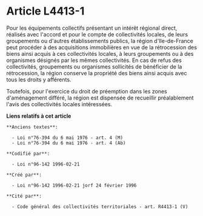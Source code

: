 # Article L4413-1

Pour les équipements collectifs présentant un intérêt régional direct, réalisés avec l'accord et pour le compte de
collectivités locales, de leurs groupements ou d'autres établissements publics, la région d'Ile-de-France peut procéder à des
acquisitions immobilières en vue de la rétrocession des biens ainsi acquis à ces collectivités locales, à leurs groupements
ou à des organismes désignés par les mêmes collectivités. En cas de refus des collectivités, groupements ou organismes
sollicités de bénéficier de la rétrocession, la région conserve la propriété des biens ainsi acquis avec tous les droits y
afférents.

Toutefois, pour l'exercice du droit de préemption dans les zones d'aménagement différé, la région est dispensée de recueillir
préalablement l'avis des collectivités locales intéressées.

**Liens relatifs à cet article**

	**Anciens textes**:

	  - Loi n°76-394 du 6 mai 1976 - art. 4 (M)
	  - Loi n°76-394 du 6 mai 1976 - art. 4 (Ab)

	**Codifié par**:

	  - Loi n°96-142 1996-02-21

	**Créé par**:

	  - Loi n°96-142 1996-02-21 jorf 24 février 1996

	**Cité par**:

	  - Code général des collectivités territoriales - art. R4413-1 (V)
